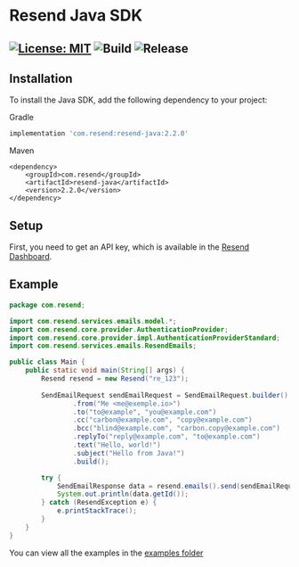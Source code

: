# Resend Java SDK

[![License: MIT](https://img.shields.io/badge/License-MIT-blue.svg)](https://opensource.org/licenses/MIT)
![Build](https://github.com/resendlabs/resend-java/actions/workflows/ci.yml/badge.svg)
![Release](https://img.shields.io/github/release/resendlabs/resend-java.svg?style=flat-square)
---

## Installation

To install the Java SDK, add the following dependency to your project:

Gradle

```gradle
implementation 'com.resend:resend-java:2.2.0'
```

Maven

```Maven
<dependency>
    <groupId>com.resend</groupId>
    <artifactId>resend-java</artifactId>
    <version>2.2.0</version>
</dependency>

```
## Setup

First, you need to get an API key, which is available in the [Resend Dashboard](https://resend.com).
## Example

```java
package com.resend;

import com.resend.services.emails.model.*;
import com.resend.core.provider.AuthenticationProvider;
import com.resend.core.provider.impl.AuthenticationProviderStandard;
import com.resend.services.emails.ResendEmails;

public class Main {
    public static void main(String[] args) {
        Resend resend = new Resend("re_123");
                
        SendEmailRequest sendEmailRequest = SendEmailRequest.builder()
                .from("Me <me@exemple.io>")
                .to("to@example", "you@example.com")
                .cc("carbon@example.com", "copy@example.com")
                .bcc("blind@example.com", "carbon.copy@example.com")
                .replyTo("reply@example.com", "to@example.com")
                .text("Hello, world!")
                .subject("Hello from Java!")
                .build();

        try {
            SendEmailResponse data = resend.emails().send(sendEmailRequest);
            System.out.println(data.getId());
        } catch (ResendException e) {
            e.printStackTrace();
        }
    }
}


```

You can view all the examples in the [examples folder](https://github.com/resendlabs/resend-java-example)
